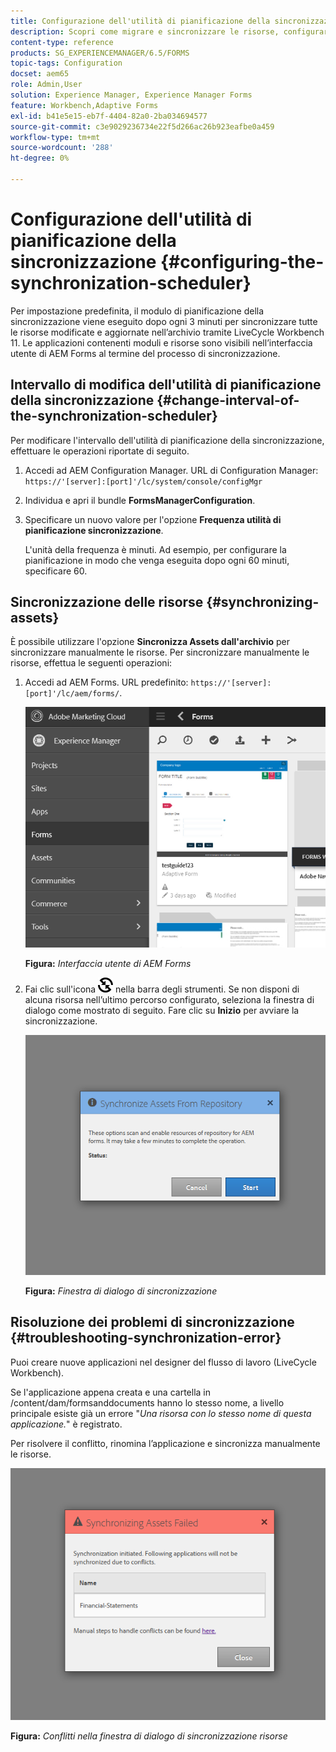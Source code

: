 ```yaml
---
title: Configurazione dell'utilità di pianificazione della sincronizzazione
description: Scopri come migrare e sincronizzare le risorse, configurare l’utilità di pianificazione della sincronizzazione e utilizzare le cartelle per organizzare le risorse.
content-type: reference
products: SG_EXPERIENCEMANAGER/6.5/FORMS
topic-tags: Configuration
docset: aem65
role: Admin,User
solution: Experience Manager, Experience Manager Forms
feature: Workbench,Adaptive Forms
exl-id: b41e5e15-eb7f-4404-82a0-2ba034694577
source-git-commit: c3e9029236734e22f5d266ac26b923eafbe0a459
workflow-type: tm+mt
source-wordcount: '288'
ht-degree: 0%

---
```


# Configurazione dell&#39;utilità di pianificazione della sincronizzazione {#configuring-the-synchronization-scheduler}

Per impostazione predefinita, il modulo di pianificazione della sincronizzazione viene eseguito dopo ogni 3 minuti per sincronizzare tutte le risorse modificate e aggiornate nell’archivio tramite LiveCycle Workbench 11. Le applicazioni contenenti moduli e risorse sono visibili nell’interfaccia utente di AEM Forms al termine del processo di sincronizzazione.

## Intervallo di modifica dell&#39;utilità di pianificazione della sincronizzazione {#change-interval-of-the-synchronization-scheduler}

Per modificare l&#39;intervallo dell&#39;utilità di pianificazione della sincronizzazione, effettuare le operazioni riportate di seguito.

1. Accedi ad AEM Configuration Manager. URL di Configuration Manager: `https://'[server]:[port]'/lc/system/console/configMgr`

1. Individua e apri il bundle **FormsManagerConfiguration**.

1. Specificare un nuovo valore per l&#39;opzione **Frequenza utilità di pianificazione sincronizzazione**.

   L&#39;unità della frequenza è minuti. Ad esempio, per configurare la pianificazione in modo che venga eseguita dopo ogni 60 minuti, specificare 60.

## Sincronizzazione delle risorse {#synchronizing-assets}

È possibile utilizzare l&#39;opzione **Sincronizza Assets dall&#39;archivio** per sincronizzare manualmente le risorse. Per sincronizzare manualmente le risorse, effettua le seguenti operazioni:

1. Accedi ad AEM Forms. URL predefinito: `https://'[server]:[port]'/lc/aem/forms/`.

   ![Interfaccia utente di AEM Forms](assets/aem_forms_ui.png)

   **Figura:** *Interfaccia utente di AEM Forms*

1. Fai clic sull&#39;icona ![aem6forms_sync](assets/aem6forms_sync.png) nella barra degli strumenti. Se non disponi di alcuna risorsa nell’ultimo percorso configurato, seleziona la finestra di dialogo come mostrato di seguito. Fare clic su **Inizio** per avviare la sincronizzazione.

   ![Finestra di dialogo di sincronizzazione](assets/migrate-and-syncronize.png)

   **Figura:** *Finestra di dialogo di sincronizzazione*

## Risoluzione dei problemi di sincronizzazione {#troubleshooting-synchronization-error}

Puoi creare nuove applicazioni nel designer del flusso di lavoro (LiveCycle Workbench).

Se l&#39;applicazione appena creata e una cartella in /content/dam/formsanddocuments hanno lo stesso nome, a livello principale esiste già un errore &quot;*Una risorsa con lo stesso nome di questa applicazione.*&quot; è registrato.

Per risolvere il conflitto, rinomina l’applicazione e sincronizza manualmente le risorse.

![Conflitti nella finestra di dialogo di sincronizzazione risorse](assets/sync-conflict.png)

**Figura:** *Conflitti nella finestra di dialogo di sincronizzazione risorse*
